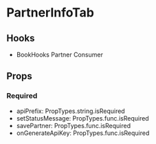 # PartnerInfoTab

## Hooks

-   BookHooks Partner Consumer

## Props

### Required

-   apiPrefix: PropTypes.string.isRequired
-   setStatusMessage: PropTypes.func.isRequired
-   savePartner: PropTypes.func.isRequired
-   onGenerateApiKey: PropTypes.func.isRequired
